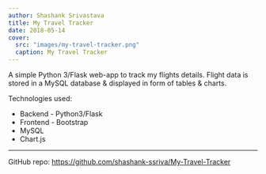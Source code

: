 ```yaml
---
author: Shashank Srivastava
title: My Travel Tracker
date: 2018-05-14
cover:
  src: "images/my-travel-tracker.png"
  caption: My Travel Tracker
---
```

A simple Python 3/Flask web-app to track my flights details. Flight data is stored in a MySQL database &
displayed in form of tables & charts.

Technologies used:

* Backend - Python3/Flask
* Frontend - Bootstrap
* MySQL
* Chart.js
---
GitHub repo: https://github.com/shashank-ssriva/My-Travel-Tracker